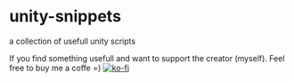 # unity-snippets
a collection of usefull unity scripts

If you find something usefull and want to support the creator (myself). Feel free to buy me a coffe =)
[![ko-fi](https://www.ko-fi.com/img/githubbutton_sm.svg)](https://ko-fi.com/R5R31JY3V)
